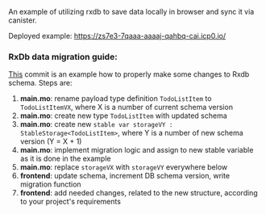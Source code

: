 An example of utilizing rxdb to save data locally in browser and sync it via canister.

Deployed example: https://zs7e3-7qaaa-aaaaj-qahbq-cai.icp0.io/

### RxDb data migration guide:
[This](https://github.com/research-ag/rxdb-demo/commit/d9313c76d6d447d0240e34c866ab2b7355778f48) commit is an example how to properly make some changes to Rxdb schema. Steps are:
1) **main.mo**: rename payload type definition `TodoListItem` to `TodoListItemVX`, where X is a number of current schema version
1) **main.mo**: create new type `TodoListItem` with updated schema
1) **main.mo**: create new `stable var storageVY : StableStorage<TodoListItem>`, where Y is a number of new schema version (Y = X + 1)
1) **main.mo**: implement migration logic and assign to new stable variable as it is done in the example
1) **main.mo**: replace `storageVX` with `storageVY` everywhere below
1) **frontend**: update schema, increment DB schema version, write migration function
1) **frontend**: add needed changes, related to the new structure, according to your project's requirements
